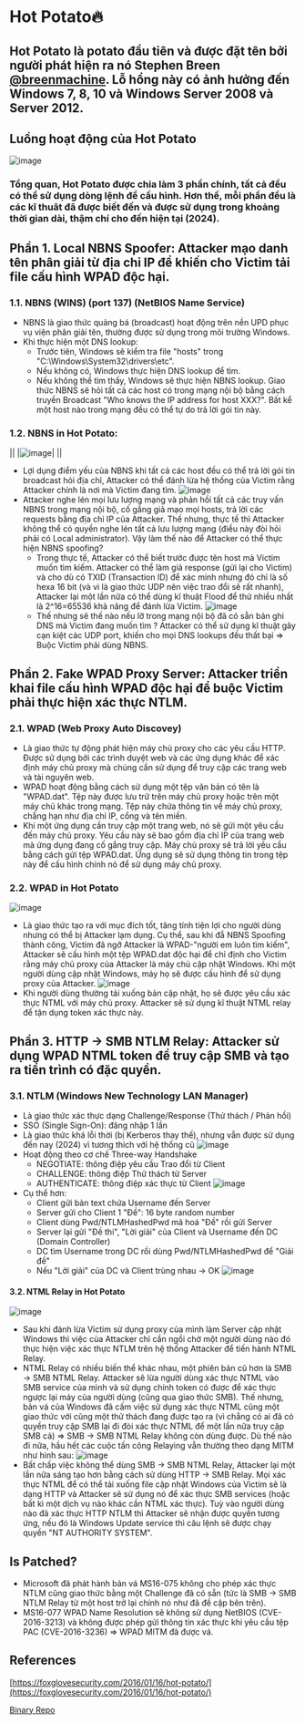 # Hot Potato🔥
## Hot Potato là potato đầu tiên và được đặt tên bởi người phát hiện ra nó Stephen Breen [@breenmachine](https://twitter.com/breenmachine). Lỗ hổng này có ảnh hưởng đến Windows 7, 8, 10 và Windows Server 2008 và Server 2012.
## Luồng hoạt động của Hot Potato
![image](https://github.com/LeThanhkosogian/Potato/assets/97555997/82014ed2-b92c-42fd-b087-91f8c1778a85)
### Tổng quan, Hot Potato được chia làm 3 phần chính, tất cả đều có thể sử dụng dòng lệnh để cấu hình. Hơn thế, mỗi phần đều là các kĩ thuât đã được biết đến và được sử dụng trong khoảng thời gian dài, thậm chí cho đến hiện tại (2024).
## Phần 1. Local NBNS Spoofer: Attacker mạo danh tên phân giải từ địa chỉ IP để khiến cho Victim tải file cấu hình WPAD độc hại.
### 1.1. NBNS (WINS) (port 137) (NetBIOS Name Service)
   - NBNS là giao thức quảng bá (broadcast) hoạt động trên nền UPD phục vụ viện phân giải tên, thường được sử dụng trong môi trường Windows.
   - Khi thực hiện một DNS lookup:
     - Trước tiên, Windows sẽ kiểm tra file "hosts" trong "C:\Windows\System32\drivers\etc".
     - Nếu không có, Windows thực hiện DNS lookup để tìm.
     - Nếu không thể tìm thấy, Windows sẽ thực hiện NBNS lookup. Giao thức NBNS sẽ hỏi tất cả các host có trong mạng nội bộ bằng cách truyền Broadcast "Who knows the IP address for host XXX?". Bất kể một host nào trong mạng đều có thể tự do trả lời gói tin này.
### 1.2. NBNS in Hot Potato:
   || |![image](https://github.com/LeThanhkosogian/Potato/assets/97555997/766b29d7-9466-4c78-8f4a-d9ffeb634c01)| ||
   - Lợi dụng điểm yếu của NBNS khi tất cả các host đều có thể trả lời gói tin broadcast hỏi địa chỉ, Attacker có thể đánh lừa hệ thống của Victim rằng Attacker chính là nơi mà Victim đang tìm.
   ![image](https://github.com/LeThanhkosogian/Potato/assets/97555997/bbca36e6-3457-4570-8c6c-3d7b89340252)
   - Attacker nghe lén mọi lưu lượng mạng và phản hồi tất cả các truy vấn NBNS trong mạng nội bộ, cố gắng giả mạo mọi hosts, trả lời các requests bằng địa chỉ IP của Attacker. Thế nhưng, thực tế thì Attacker không thể có quyền nghe lén tất cả lưu lượng mạng (điều này đòi hỏi phải có Local administrator). Vậy làm thế nào để Attacker có thể thực hiện NBNS spoofing?
      - Trong thực tế, Attacker có thể biết trước được tên host mà Victim muốn tìm kiếm. Attacker có thể làm giả response (gửi lại cho Victim) và cho dù có TXID (Transaction ID) để xác minh nhưng đó chỉ là số hexa 16 bit (và vì là giao thức UDP nên việc trao đổi sẽ rất nhanh), Attacker lại một lần nữa có thể dùng kĩ thuật Flood để thử nhiều nhất là 2^16=65536 khả năng để đánh lừa Victim.
        ![image](https://github.com/LeThanhkosogian/Potato/assets/97555997/8edc2292-ed4a-4c5f-9b6b-f227490c9f0e)
      - Thế nhưng sẽ thế nào nếu lỡ trong mạng nội bộ đã có sẵn bản ghi DNS mà Victim đang muốn tìm ? Attacker có thể sử dụng kĩ thuật gây cạn kiệt các UDP port, khiến cho mọi DNS lookups đều thất bại => Buộc Victim phải dùng NBNS.
## Phần 2. Fake WPAD Proxy Server: Attacker triển khai file cấu hình WPAD độc hại để buộc Victim phải thực hiện xác thực NTLM.
### 2.1. WPAD (Web Proxy Auto Discovey)
   - Là giao thức tự động phát hiện máy chủ proxy cho các yêu cầu HTTP. Được sử dụng bởi các trình duyệt web và các ứng dụng khác để xác định máy chủ proxy mà chúng cần sử dụng để truy cập các trang web và tài nguyên web.
   - WPAD hoạt động bằng cách sử dụng một tệp văn bản có tên là "WPAD.dat". Tệp này được lưu trữ trên máy chủ proxy hoặc trên một máy chủ khác trong mạng. Tệp này chứa thông tin về máy chủ proxy, chẳng hạn như địa chỉ IP, cổng và tên miền.
   - Khi một ứng dụng cần truy cập một trang web, nó sẽ gửi một yêu cầu đến máy chủ proxy. Yêu cầu này sẽ bao gồm địa chỉ IP của trang web mà ứng dụng đang cố gắng truy cập. Máy chủ proxy sẽ trả lời yêu cầu bằng cách gửi tệp WPAD.dat. Ứng dụng sẽ sử dụng thông tin trong tệp này để cấu hình chính nó để sử dụng máy chủ proxy.
### 2.2. WPAD in Hot Potato
   ![image](https://github.com/LeThanhkosogian/Potato/assets/97555997/1ed669a9-f2ce-4637-bd94-3f2d1c1c159f)
   - Là giao thức tạo ra với mục đích tốt, tăng tính tiện lợi cho người dùng nhưng có thể bị Attacker lạm dụng. Cụ thể, sau khi đẫ NBNS Spoofing thành công, Victim đã ngỡ Attacker là WPAD-"người em luôn tìm kiếm", Attacker sẽ cấu hình một tệp WPAD.dat độc hại để chỉ định cho Victim rằng máy chủ proxy của Attacker là máy chủ cập nhật Windows. Khi một người dùng cập nhật Windows, máy họ sẽ được cấu hình để sử dụng proxy của Attacker.
     ![image](https://github.com/LeThanhkosogian/Potato/assets/97555997/4190058a-652c-4cf9-b4fb-9fc1fdb29e86)
   - Khi người dùng thường tải xuống bản cập nhật, họ sẽ được yêu cầu xác thực NTML với máy chủ proxy. Attacker sẽ sử dụng kĩ thuật NTML relay để tận dụng token xác thực này.
## Phần 3. HTTP -> SMB NTLM Relay: Attacker sử dụng WPAD NTML token để truy cập SMB và tạo ra tiển trình có đặc quyền.
### 3.1. NTLM (Windows New Technology LAN Manager)
   - Là giao thức xác thực dạng Challenge/Response (Thử thách / Phản hồi)
   - SSO (Single Sign-On): đăng nhập 1 lần
   - Là giao thức khá lỗi thời (bị Kerberos thay thế), nhưng vẫn được sử dụng đến nay (2024) vì tương thích với hệ thống cũ
      ![image](https://github.com/LeThanhkosogian/Potato/assets/97555997/99b72562-f65f-4201-a131-fe7a096af13e)
   - Hoạt động theo cơ chế Three-way Handshake
      - NEGOTIATE: thông điệp yêu cầu Trao đổi từ Client
      - CHALLENGE: thông điệp Thử thách từ Server
      - AUTHENTICATE: thông điệp xác thực từ Client
         ![image](https://github.com/LeThanhkosogian/Potato/assets/97555997/d105fcae-6e40-4c5a-90f5-b06e8ca40a91)
   - Cụ thể hơn:
      - Client gửi bản text chứa Username đến Server
      - Server gửi cho Client 1 "Đề": 16 byte random number
      - Client dùng Pwd/NTLMHashedPwd mã hoá "Đề" rồi gửi Server
      - Server lại gửi "Đề thi", "Lời giải" của Client và Username đến DC (Domain Controller)
      - DC tìm Username trong DC rồi dùng Pwd/NTLMHashedPwd để "Giải đề"
      - Nếu "Lời giải" của DC và Client trùng nhau -> OK
         ![image](https://github.com/LeThanhkosogian/Potato/assets/97555997/680f19e4-d5cd-453f-9ca6-0fd6cee57999)
#### 3.2. NTML Relay in Hot Potato
   ![image](https://github.com/LeThanhkosogian/Potato/assets/97555997/6de2fdb6-39a9-40ec-93b7-91b6faa16302)
   - Sau khi đánh lừa Victim sử dụng proxy của mình làm Server cập nhật Windows thì việc của Attacker chỉ cần ngồi chờ một người dùng nào đó thực hiện việc xác thực NTLM trên hệ thống Attacker để tiến hành NTML Relay.
   - NTML Relay có nhiều biến thể khác nhau, một phiên bản cũ hơn là SMB -> SMB NTML Relay. Attacker sẽ lừa người dùng xác thực NTML vào SMB service của mình và sử dụng chính token có được để xác thực ngược lại máy của người dùng (cũng qua giao thức SMB). Thế nhưng, bản vá của Windows đã cấm việc sử dụng xác thực NTML cũng một giao thức với cũng một thử thách đang được tạo ra (vì chẳng có ai đã có quyền truy cập SMB lại đi đòi xác thực NTML để một lần nữa truy cập SMB cả) => SMB -> SMB NTML Relay không còn dùng được. Dù thế nào đi nữa, hầu hết các cuộc tấn công Relaying vẫn thường theo dạng MITM như hình sau:
     ![image](https://github.com/LeThanhkosogian/Potato/assets/97555997/be9453af-2204-49df-88ac-007ced8e1195)
   - Bất chấp việc không thể dùng SMB -> SMB NTML Relay, Attacker lại một lần nữa sáng tạo hơn bằng cách sử dùng HTTP -> SMB Relay. Mọi xác thực NTML để có thể tải xuống file cập nhật Windows của Victim sẽ là dạng HTTP và Attacker sẽ sử dụng nó để xác thực SMB services (hoặc bất kì một dịch vụ nào khác cần NTML xác thực). Tuỳ vào người dùng nào đã xác thực HTTP NTLM thì Attacker sẽ nhận được quyền tương ứng, nếu đó là Windows Update service thì câu lệnh sẽ được chạy quyền "NT AUTHORITY SYSTEM".

## Is Patched?
   - Microsoft đã phát hành bản vá MS16-075 không cho phép xác thực NTLM cũng giao thức bằng một Challenge đã có sẵn (tức là SMB -> SMB NTLM Relay từ một host trở lại chính nó như đã đề cập bên trên).
   - MS16-077 WPAD Name Resolution sẽ không sử dụng NetBIOS (CVE-2016-3213) và không được phép gửi thông tin xác thực khi yêu cầu tệp PAC (CVE-2016-3236) => WPAD MITM đã được vá.

## References
[https://foxglovesecurity.com/2016/01/16/hot-potato/](https://foxglovesecurity.com/2016/01/16/hot-potato/)

[Binary Repo](https://github.com/foxglovesec/Potato)
